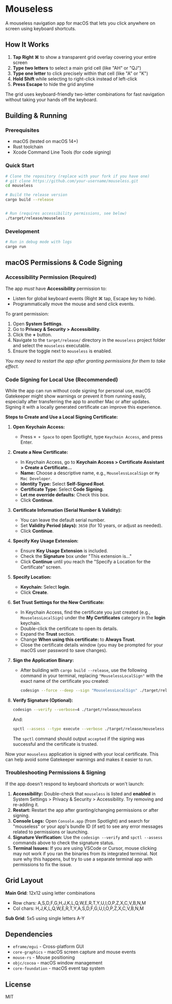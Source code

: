 # Mouseless

A mouseless navigation app for macOS that lets you click anywhere on screen using keyboard shortcuts.

## How It Works

1. **Tap Right ⌘** to show a transparent grid overlay covering your entire screen
2. **Type two letters** to select a main grid cell (like "AH" or "QJ")  
3. **Type one letter** to click precisely within that cell (like "A" or "K")
4. **Hold Shift** while selecting to right-click instead of left-click
5. **Press Escape** to hide the grid anytime

The grid uses keyboard-friendly two-letter combinations for fast navigation without taking your hands off the keyboard.

## Building & Running

### Prerequisites
- macOS (tested on macOS 14+)
- Rust toolchain
- Xcode Command Line Tools (for code signing)

### Quick Start
```bash
# Clone the repository (replace with your fork if you have one)
# git clone https://github.com/your-username/mouseless.git 
cd mouseless

# Build the release version
cargo build --release


# Run (requires accessibility permissions, see below)
./target/release/mouseless 
```

### Development
```bash
# Run in debug mode with logs
cargo run
```

## macOS Permissions & Code Signing

### Accessibility Permission (Required)

The app *must* have **Accessibility** permission to:
- Listen for global keyboard events (Right ⌘ tap, Escape key to hide).
- Programmatically move the mouse and send click events.

To grant permission:
1. Open **System Settings**.
2. Go to **Privacy & Security > Accessibility**.
3. Click the **+** button.
4. Navigate to the `target/release/` directory in the `mouseless` project folder and select the `mouseless` executable.
5. Ensure the toggle next to `mouseless` is enabled.

*You may need to restart the app after granting permissions for them to take effect.* 

### Code Signing for Local Use (Recommended)

While the app can run without code signing for personal use, macOS Gatekeeper might show warnings or prevent it from running easily, especially after transferring the app to another Mac or after updates. Signing it with a locally generated certificate can improve this experience.

**Steps to Create and Use a Local Signing Certificate:**

1.  **Open Keychain Access:**
    *   Press `⌘ + Space` to open Spotlight, type `Keychain Access`, and press Enter.

2.  **Create a New Certificate:**
    *   In Keychain Access, go to **Keychain Access > Certificate Assistant > Create a Certificate...**
    *   **Name:** Choose a descriptive name, e.g., `MouselessLocalSign` or `My Mac Developer`.
    *   **Identity Type:** Select **Self-Signed Root**.
    *   **Certificate Type:** Select **Code Signing**.
    *   **Let me override defaults:** Check this box.
    *   Click **Continue**.

3.  **Certificate Information (Serial Number & Validity):**
    *   You can leave the default serial number.
    *   Set **Validity Period (days):** `3650` (for 10 years, or adjust as needed).
    *   Click **Continue**.

4.  **Specify Key Usage Extension:**
    *   Ensure **Key Usage Extension** is included.
    *   Check the **Signature** box under "This extension is..."
    *   Click **Continue** until you reach the "Specify a Location for the Certificate" screen.

5.  **Specify Location:**
    *   **Keychain:** Select **login**.
    *   Click **Create**.

6.  **Set Trust Settings for the New Certificate:**
    *   In Keychain Access, find the certificate you just created (e.g., `MouselessLocalSign`) under the **My Certificates** category in the **login** keychain.
    *   Double-click the certificate to open its details.
    *   Expand the **Trust** section.
    *   Change **When using this certificate:** to **Always Trust**.
    *   Close the certificate details window (you may be prompted for your macOS user password to save changes).

7.  **Sign the Application Binary:**
    *   After building with `cargo build --release`, use the following command in your terminal, replacing `"MouselessLocalSign"` with the exact name of the certificate you created:
        ```bash
        codesign --force --deep --sign "MouselessLocalSign" ./target/release/mouseless
        ```

8.  **Verify Signature (Optional):**
    ```bash
    codesign --verify --verbose=4 ./target/release/mouseless
    ```
    And:
    ```bash
    spctl --assess --type execute --verbose ./target/release/mouseless
    ```
    The `spctl` command should output `accepted` if the signing was successful and the certificate is trusted.

Now your `mouseless` application is signed with your local certificate. This can help avoid some Gatekeeper warnings and makes it easier to run.

### Troubleshooting Permissions & Signing
If the app doesn't respond to keyboard shortcuts or won't launch:
1.  **Accessibility:** Double-check that `mouseless` is listed and **enabled** in System Settings > Privacy & Security > Accessibility. Try removing and re-adding it.
2.  **Restart:** Restart the app after granting/changing permissions or after signing.
3.  **Console Logs:** Open `Console.app` (from Spotlight) and search for "mouseless" or your app's bundle ID (if set) to see any error messages related to permissions or launching.
4.  **Signature Verification:** Use the `codesign --verify` and `spctl --assess` commands above to check the signature status.
5.  **Terminal Issues:** If you are using VSCode or Cursor, mouse clicking may not work if you ran the binaries from its integrated terminal. Not sure why this happens, but try to use a separate terminal app with permissions to fix the issue.

## Grid Layout

**Main Grid**: 12x12 using letter combinations
- Row chars: A,S,D,F,G,H,J,K,L,Q,W,E,R,T,Y,U,I,O,P,Z,X,C,V,B,N,M
- Col chars: H,J,K,L,Q,W,E,R,T,Y,A,S,D,F,G,U,I,O,P,Z,X,C,V,B,N,M

**Sub Grid**: 5x5 using single letters A-Y

## Dependencies

- `eframe/egui` - Cross-platform GUI
- `core-graphics` - macOS screen capture and mouse events  
- `mouse-rs` - Mouse positioning
- `objc/cocoa` - macOS window management
- `core-foundation` - macOS event tap system

## License

MIT 